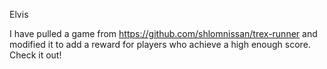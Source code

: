 Elvis

I have pulled a game from https://github.com/shlomnissan/trex-runner and modified it to add a reward for players who achieve a high enough score. Check it out!
